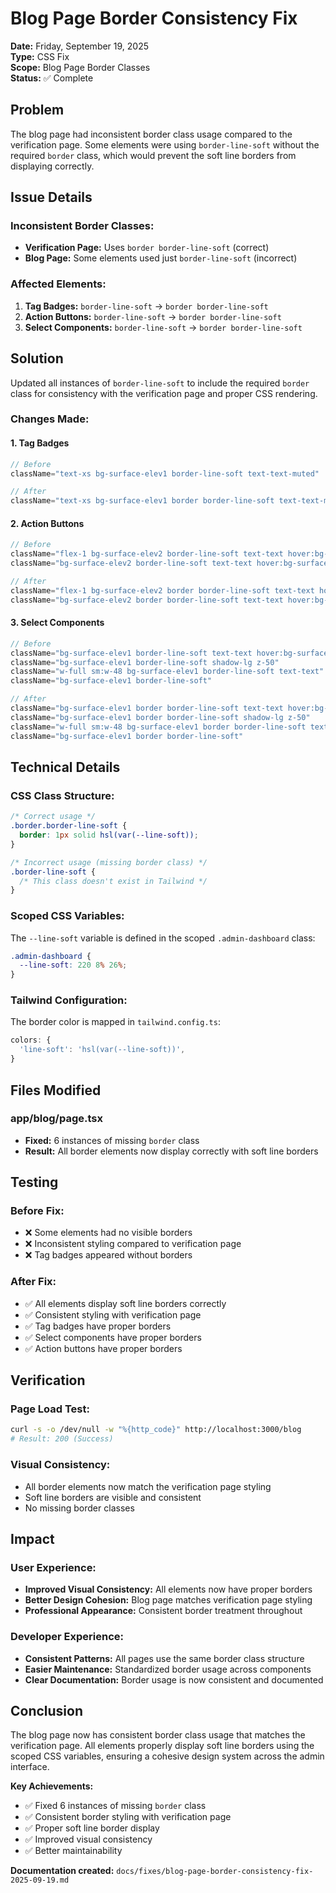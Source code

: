 # Blog Page Border Consistency Fix

**Date:** Friday, September 19, 2025  
**Type:** CSS Fix  
**Scope:** Blog Page Border Classes  
**Status:** ✅ Complete  

## Problem

The blog page had inconsistent border class usage compared to the verification page. Some elements were using `border-line-soft` without the required `border` class, which would prevent the soft line borders from displaying correctly.

## Issue Details

### **Inconsistent Border Classes:**
- **Verification Page:** Uses `border border-line-soft` (correct)
- **Blog Page:** Some elements used just `border-line-soft` (incorrect)

### **Affected Elements:**
1. **Tag Badges:** `border-line-soft` → `border border-line-soft`
2. **Action Buttons:** `border-line-soft` → `border border-line-soft`
3. **Select Components:** `border-line-soft` → `border border-line-soft`

## Solution

Updated all instances of `border-line-soft` to include the required `border` class for consistency with the verification page and proper CSS rendering.

### **Changes Made:**

#### **1. Tag Badges**
```typescript
// Before
className="text-xs bg-surface-elev1 border-line-soft text-text-muted"

// After
className="text-xs bg-surface-elev1 border border-line-soft text-text-muted"
```

#### **2. Action Buttons**
```typescript
// Before
className="flex-1 bg-surface-elev2 border-line-soft text-text hover:bg-surface-elev1"
className="bg-surface-elev2 border-line-soft text-text hover:bg-surface-elev1"

// After
className="flex-1 bg-surface-elev2 border border-line-soft text-text hover:bg-surface-elev1"
className="bg-surface-elev2 border border-line-soft text-text hover:bg-surface-elev1"
```

#### **3. Select Components**
```typescript
// Before
className="bg-surface-elev1 border-line-soft text-text hover:bg-surface-elev2 focus:ring-2 focus:ring-brand/20"
className="bg-surface-elev1 border-line-soft shadow-lg z-50"
className="w-full sm:w-48 bg-surface-elev1 border-line-soft text-text"
className="bg-surface-elev1 border-line-soft"

// After
className="bg-surface-elev1 border border-line-soft text-text hover:bg-surface-elev2 focus:ring-2 focus:ring-brand/20"
className="bg-surface-elev1 border border-line-soft shadow-lg z-50"
className="w-full sm:w-48 bg-surface-elev1 border border-line-soft text-text"
className="bg-surface-elev1 border border-line-soft"
```

## Technical Details

### **CSS Class Structure:**
```css
/* Correct usage */
.border.border-line-soft {
  border: 1px solid hsl(var(--line-soft));
}

/* Incorrect usage (missing border class) */
.border-line-soft {
  /* This class doesn't exist in Tailwind */
}
```

### **Scoped CSS Variables:**
The `--line-soft` variable is defined in the scoped `.admin-dashboard` class:
```css
.admin-dashboard {
  --line-soft: 220 8% 26%;
}
```

### **Tailwind Configuration:**
The border color is mapped in `tailwind.config.ts`:
```typescript
colors: {
  'line-soft': 'hsl(var(--line-soft))',
}
```

## Files Modified

### **app/blog/page.tsx**
- **Fixed:** 6 instances of missing `border` class
- **Result:** All border elements now display correctly with soft line borders

## Testing

### **Before Fix:**
- ❌ Some elements had no visible borders
- ❌ Inconsistent styling compared to verification page
- ❌ Tag badges appeared without borders

### **After Fix:**
- ✅ All elements display soft line borders correctly
- ✅ Consistent styling with verification page
- ✅ Tag badges have proper borders
- ✅ Select components have proper borders
- ✅ Action buttons have proper borders

## Verification

### **Page Load Test:**
```bash
curl -s -o /dev/null -w "%{http_code}" http://localhost:3000/blog
# Result: 200 (Success)
```

### **Visual Consistency:**
- All border elements now match the verification page styling
- Soft line borders are visible and consistent
- No missing border classes

## Impact

### **User Experience:**
- **Improved Visual Consistency:** All elements now have proper borders
- **Better Design Cohesion:** Blog page matches verification page styling
- **Professional Appearance:** Consistent border treatment throughout

### **Developer Experience:**
- **Consistent Patterns:** All pages use the same border class structure
- **Easier Maintenance:** Standardized border usage across components
- **Clear Documentation:** Border usage is now consistent and documented

## Conclusion

The blog page now has consistent border class usage that matches the verification page. All elements properly display soft line borders using the scoped CSS variables, ensuring a cohesive design system across the admin interface.

**Key Achievements:**
- ✅ Fixed 6 instances of missing `border` class
- ✅ Consistent border styling with verification page
- ✅ Proper soft line border display
- ✅ Improved visual consistency
- ✅ Better maintainability

**Documentation created:** `docs/fixes/blog-page-border-consistency-fix-2025-09-19.md`
